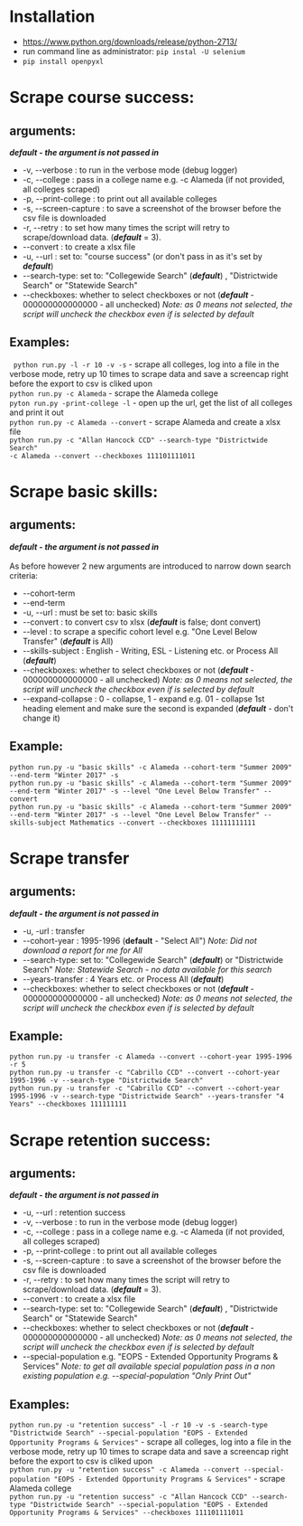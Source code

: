 # Installation
* https://www.python.org/downloads/release/python-2713/
* run command line as administrator: ```pip instal -U selenium```
* ```pip install openpyxl```

# Scrape course success:
## arguments:
***default - the argument is not passed in*** 

* -v, --verbose : to run in the verbose mode (debug logger)
* -c, --college : pass in a college name e.g. -c Alameda (if not provided, all colleges scraped)
* -p, --print-college : to print out all available colleges
* -s, --screen-capture : to save a screenshot of the browser before the csv file is downloaded
* -r, --retry : to set how many times the script will retry to scrape/download data. (***default*** = 3).
* --convert :  to create a xlsx file
* -u, --url : set to: "course success" (or don't pass in as it's set by ***default***)
* --search-type: set to: "Collegewide Search" (***default***) , "Districtwide Search" or "Statewide Search"
* --checkboxes: whether to select checkboxes or not (***default*** - 000000000000000 - all unchecked)
*Note: as 0 means not selected, the script will uncheck the checkbox even if is selected by default*

## Examples:
``` python run.py -l -r 10 -v -s``` - scrape all colleges, log into a file in the verbose mode, 
retry up 10 times to scrape data and save a screencap right before the export to csv is cliked upon
</br>
```python run.py -c Alameda``` - scrape the Alameda college
</br>
```pyton run.py -print-college -l``` - open up the url, get the list of all colleges and print it out
</br>
```python run.py -c Alameda --convert``` - scrape Alameda and create a xlsx file
</br>
```python run.py -c "Allan Hancock CCD" --search-type "Districtwide Search"```
</br>
```-c Alameda --convert --checkboxes 111101111011```

# Scrape basic skills:
## arguments: 

***default - the argument is not passed in***  
</br>
As before however 2 new arguments are introduced to narrow down search criteria:
* --cohort-term 
* --end-term
* -u, --url : must be set to: basic skills
* --convert : to convert csv to xlsx (***default*** is false; dont convert)
* --level : to scrape a specific cohort level e.g. "One Level Below Transfer" (***default*** is All)
* --skills-subject : English - Writing, ESL - Listening etc. or Process All (***default***)
* --checkboxes: whether to select checkboxes or not (***default*** - 000000000000000 - all unchecked)
*Note: as 0 means not selected, the script will uncheck the checkbox even if is selected by default*
* --expand-collapse : 0 - collapse, 1 - expand e.g. 01 - collapse 1st heading element and make sure the second is expanded
(***default*** - don't change it)
## Example:
``` python run.py -u "basic skills" -c Alameda --cohort-term "Summer 2009" --end-term "Winter 2017" -s ```
</br>
```python run.py -u "basic skills" -c Alameda --cohort-term "Summer 2009" --end-term "Winter 2017" -s --level "One Level Below Transfer" --convert```
</br>
```python run.py -u "basic skills" -c Alameda --cohort-term "Summer 2009" --end-term "Winter 2017" -s --level "One Level Below Transfer" --skills-subject Mathematics --convert --checkboxes 11111111111```


# Scrape transfer
## arguments:
***default - the argument is not passed in*** 

* -u, -url : transfer
* --cohort-year : 1995-1996 (**default** - "Select All") *Note: Did not download a report for me for All*
* --search-type: set to: "Collegewide Search" (***default***) or "Districtwide Search" 
*Note: Statewide Search - no data available for this search*
* --years-transfer : 4 Years etc. or Process All (***default***)
* --checkboxes: whether to select checkboxes or not (***default*** - 000000000000000 - all unchecked)
*Note: as 0 means not selected, the script will uncheck the checkbox even if is selected by default*

## Example:
```python run.py -u transfer -c Alameda --convert --cohort-year 1995-1996 -r 5```
</br>
```python run.py -u transfer -c "Cabrillo CCD" --convert --cohort-year 1995-1996 -v --search-type "Districtwide Search"```
</br>
```python run.py -u transfer -c "Cabrillo CCD" --convert --cohort-year 1995-1996 -v --search-type "Districtwide Search" --years-transfer "4 Years" --checkboxes 111111111```

# Scrape retention success:
## arguments:
***default - the argument is not passed in*** 
* -u, --url : retention success
* -v, --verbose : to run in the verbose mode (debug logger)
* -c, --college : pass in a college name e.g. -c Alameda (if not provided, all colleges scraped)
* -p, --print-college : to print out all available colleges
* -s, --screen-capture : to save a screenshot of the browser before the csv file is downloaded
* -r, --retry : to set how many times the script will retry to scrape/download data. (***default*** = 3).
* --convert :  to create a xlsx file
* --search-type: set to: "Collegewide Search" (***default***) , "Districtwide Search" or "Statewide Search"
* --checkboxes: whether to select checkboxes or not (***default*** - 000000000000000 - all unchecked)
*Note: as 0 means not selected, the script will uncheck the checkbox even if is selected by default*
* --special-population e.g. "EOPS - Extended Opportunity Programs & Services"
*Note: to get all available special population pass in a non existing population e.g. --special-population "Only Print Out"*

## Examples:
``` python run.py -u "retention success" -l -r 10 -v -s -search-type "Districtwide Search" --special-population "EOPS - Extended Opportunity Programs & Services" ``` - scrape all colleges, log into a file in the verbose mode, 
retry up 10 times to scrape data and save a screencap right before the export to csv is cliked upon
</br>
```python run.py -u "retention success" -c Alameda --convert --special-population "EOPS - Extended Opportunity Programs & Services"``` - scrape Alameda college
</br>
```python run.py -u "retention success" -c "Allan Hancock CCD" --search-type "Districtwide Search" --special-population "EOPS - Extended Opportunity Programs & Services" --checkboxes 111101111011```
